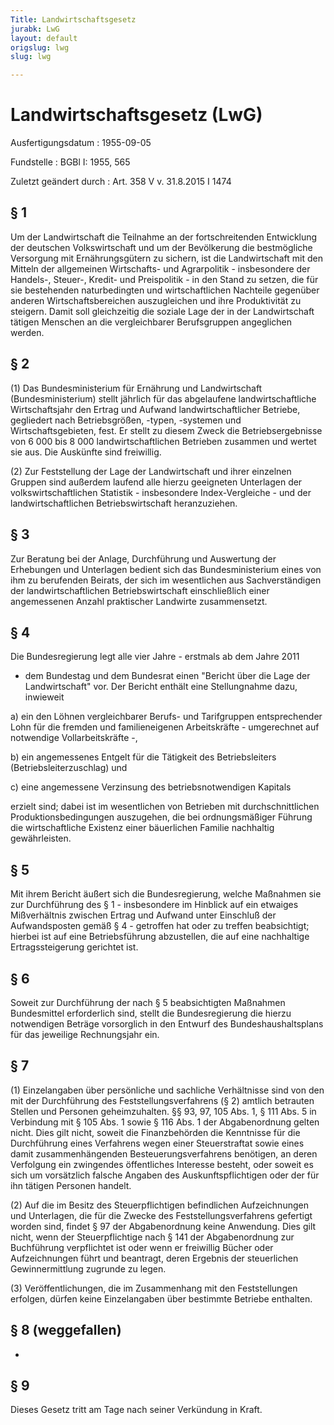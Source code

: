 ```yaml
---
Title: Landwirtschaftsgesetz
jurabk: LwG
layout: default
origslug: lwg
slug: lwg

---
```


# Landwirtschaftsgesetz (LwG)

Ausfertigungsdatum
:   1955-09-05

Fundstelle
:   BGBl I: 1955, 565

Zuletzt geändert durch
:   Art. 358 V v. 31.8.2015 I 1474


## § 1

Um der Landwirtschaft die Teilnahme an der fortschreitenden
Entwicklung der deutschen Volkswirtschaft und um der Bevölkerung die
bestmögliche Versorgung mit Ernährungsgütern zu sichern, ist die
Landwirtschaft mit den Mitteln der allgemeinen Wirtschafts- und
Agrarpolitik - insbesondere der Handels-, Steuer-, Kredit- und
Preispolitik - in den Stand zu setzen, die für sie bestehenden
naturbedingten und wirtschaftlichen Nachteile gegenüber anderen
Wirtschaftsbereichen auszugleichen und ihre Produktivität zu steigern.
Damit soll gleichzeitig die soziale Lage der in der Landwirtschaft
tätigen Menschen an die vergleichbarer Berufsgruppen angeglichen
werden.


## § 2

(1) Das Bundesministerium für Ernährung und Landwirtschaft
(Bundesministerium) stellt jährlich für das abgelaufene
landwirtschaftliche Wirtschaftsjahr den Ertrag und Aufwand
landwirtschaftlicher Betriebe, gegliedert nach Betriebsgrößen, -typen,
-systemen und Wirtschaftsgebieten, fest. Er stellt zu diesem Zweck die
Betriebsergebnisse von 6 000 bis 8 000 landwirtschaftlichen Betrieben
zusammen und wertet sie aus. Die Auskünfte sind freiwillig.

(2) Zur Feststellung der Lage der Landwirtschaft und ihrer einzelnen
Gruppen sind außerdem laufend alle hierzu geeigneten Unterlagen der
volkswirtschaftlichen Statistik - insbesondere Index-Vergleiche - und
der landwirtschaftlichen Betriebswirtschaft heranzuziehen.


## § 3

Zur Beratung bei der Anlage, Durchführung und Auswertung der
Erhebungen und Unterlagen bedient sich das Bundesministerium eines von
ihm zu berufenden Beirats, der sich im wesentlichen aus
Sachverständigen der landwirtschaftlichen Betriebswirtschaft
einschließlich einer angemessenen Anzahl praktischer Landwirte
zusammensetzt.


## § 4

Die Bundesregierung legt alle vier Jahre - erstmals ab dem Jahre 2011
- dem Bundestag und dem Bundesrat einen "Bericht über die Lage der
Landwirtschaft" vor. Der Bericht enthält eine Stellungnahme dazu,
inwieweit

a)  ein den Löhnen vergleichbarer Berufs- und Tarifgruppen entsprechender
    Lohn für die fremden und familieneigenen Arbeitskräfte - umgerechnet
    auf notwendige Vollarbeitskräfte -,


b)  ein angemessenes Entgelt für die Tätigkeit des Betriebsleiters
    (Betriebsleiterzuschlag) und


c)  eine angemessene Verzinsung des betriebsnotwendigen Kapitals



erzielt sind; dabei ist im wesentlichen von Betrieben mit
durchschnittlichen Produktionsbedingungen auszugehen, die bei
ordnungsmäßiger Führung die wirtschaftliche Existenz einer bäuerlichen
Familie nachhaltig gewährleisten.


## § 5

Mit ihrem Bericht äußert sich die Bundesregierung, welche Maßnahmen
sie zur Durchführung des § 1 - insbesondere im Hinblick auf ein
etwaiges Mißverhältnis zwischen Ertrag und Aufwand unter Einschluß der
Aufwandsposten gemäß § 4 - getroffen hat oder zu treffen beabsichtigt;
hierbei ist auf eine Betriebsführung abzustellen, die auf eine
nachhaltige Ertragssteigerung gerichtet ist.


## § 6

Soweit zur Durchführung der nach § 5 beabsichtigten Maßnahmen
Bundesmittel erforderlich sind, stellt die Bundesregierung die hierzu
notwendigen Beträge vorsorglich in den Entwurf des
Bundeshaushaltsplans für das jeweilige Rechnungsjahr ein.


## § 7

(1) Einzelangaben über persönliche und sachliche Verhältnisse sind von
den mit der Durchführung des Feststellungsverfahrens (§ 2) amtlich
betrauten Stellen und Personen geheimzuhalten. §§ 93, 97, 105 Abs. 1,
§ 111 Abs. 5 in Verbindung mit § 105 Abs. 1 sowie § 116 Abs. 1 der
Abgabenordnung gelten nicht. Dies gilt nicht, soweit die
Finanzbehörden die Kenntnisse für die Durchführung eines Verfahrens
wegen einer Steuerstraftat sowie eines damit zusammenhängenden
Besteuerungsverfahrens benötigen, an deren Verfolgung ein zwingendes
öffentliches Interesse besteht, oder soweit es sich um vorsätzlich
falsche Angaben des Auskunftspflichtigen oder der für ihn tätigen
Personen handelt.

(2) Auf die im Besitz des Steuerpflichtigen befindlichen
Aufzeichnungen und Unterlagen, die für die Zwecke des
Feststellungsverfahrens gefertigt worden sind, findet § 97 der
Abgabenordnung keine Anwendung. Dies gilt nicht, wenn der
Steuerpflichtige nach § 141 der Abgabenordnung zur Buchführung
verpflichtet ist oder wenn er freiwillig Bücher oder Aufzeichnungen
führt und beantragt, deren Ergebnis der steuerlichen Gewinnermittlung
zugrunde zu legen.

(3) Veröffentlichungen, die im Zusammenhang mit den Feststellungen
erfolgen, dürfen keine Einzelangaben über bestimmte Betriebe
enthalten.


## § 8 (weggefallen)

-


## § 9

Dieses Gesetz tritt am Tage nach seiner Verkündung in Kraft.

